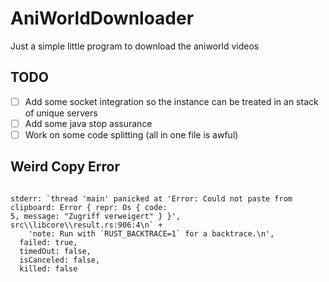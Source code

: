 # AniWorldDownloader

Just a simple little program to download the aniworld videos

## TODO

- [ ] Add some socket integration so the instance can be treated in an stack of unique servers
- [ ] Add some java stop assurance
- [ ] Work on some code splitting (all in one file is awful)

## Weird Copy Error

```

stderr: `thread 'main' panicked at 'Error: Could not paste from clipboard: Error { repr: Os { code:
5, message: "Zugriff verweigert" } }', src\\libcore\\result.rs:906:4\n` +
    'note: Run with `RUST_BACKTRACE=1` for a backtrace.\n',
  failed: true,
  timedOut: false,
  isCanceled: false,
  killed: false

```
